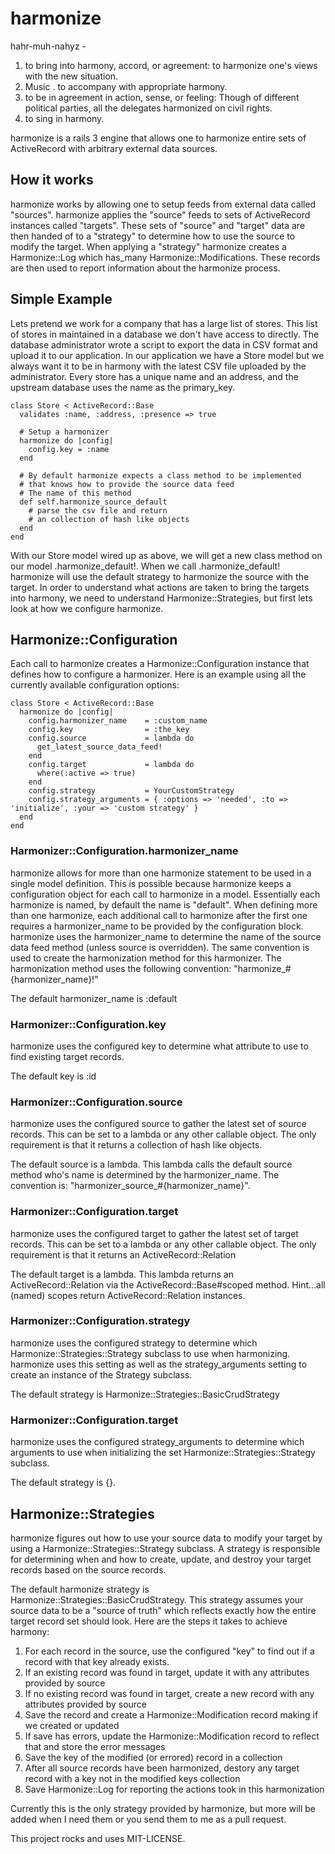 # harmonize

hahr-muh-nahyz -
1. to bring into harmony,  accord, or agreement: to harmonize one's views with the new situation.
2. Music . to accompany with appropriate harmony.
3. to be in agreement in action, sense, or feeling: Though of different political parties, all the delegates harmonized on civil rights.
4. to sing in harmony.

harmonize is a rails 3 engine that allows one to harmonize entire sets of ActiveRecord with arbitrary external data sources.

## How it works

harmonize works by allowing one to setup feeds from external data called "sources". harmonize applies the "source" feeds to sets of ActiveRecord instances called "targets". These sets of "source" and "target" data are then handed of to a "strategy" to determine how to use the source to modify the target. When applying a "strategy" harmonize creates a Harmonize::Log which has_many Harmonize::Modifications. These records are then used to report information about the harmonize process.

## Simple Example

Lets pretend we work for a company that has a large list of stores. This list of stores in maintained in a database we don't have access to directly. The database administrator wrote a script to export the data in CSV format and upload it to our application. In our application we have a Store model but we always want it to be in harmony with the latest CSV file uploaded by the administrator. Every store has a unique name and an address, and the upstream database uses the name as the primary_key.

    class Store < ActiveRecord::Base
      validates :name, :address, :presence => true

      # Setup a harmonizer
      harmonize do |config|
        config.key = :name
      end

      # By default harmonize expects a class method to be implemented
      # that knows how to provide the source data feed
      # The name of this method
      def self.harmonize_source_default
        # parse the csv file and return
        # an collection of hash like objects
      end
    end

With our Store model wired up as above, we will get a new class method on our model .harmonize_default!. When we call .harmonize_default! harmonize will use the default strategy to harmonize the source with the target. In order to understand what actions are taken to bring the targets into harmony, we need to understand Harmonize::Strategies, but first lets look at how we configure harmonize.

## Harmonize::Configuration

Each call to harmonize creates a Harmonize::Configuration instance that defines how to configure a harmonizer. Here is an example using all the currently available configuration options:

    class Store < ActiveRecord::Base
      harmonize do |config|
        config.harmonizer_name    = :custom_name
        config.key                = :the_key
        config.source             = lambda do
          get_latest_source_data_feed!
        end
        config.target             = lambda do
          where(:active => true)
        end
        config.strategy           = YourCustomStrategy
        config.strategy_arguments = { :options => 'needed', :to => 'initialize', :your => 'custom strategy' }
      end
    end

### Harmonizer::Configuration.harmonizer_name

harmonize allows for more than one harmonize statement to be used in a single model definition. This is possible because harmonize keeps a configuration object for each call to harmonize in a model. Essentially each harmonize is named, by default the name is "default". When defining more than one harmonize, each additional call to harmonize after the first one requires a harmonizer_name to be provided by the configuration block. harmonize uses the harmonizer_name to determine the name of the source data feed method (unless source is overridden). The same convention is used to create the harmonization method for this harmonizer. The harmonization method uses the following convention: "harmonize_#{harmonizer_name}!"

The default harmonizer_name is :default

### Harmonizer::Configuration.key

harmonize uses the configured key to determine what attribute to use to find existing target records.

The default key is :id

### Harmonizer::Configuration.source

harmonize uses the configured source to gather the latest set of source records. This can be set to a lambda or any other callable object. The only requirement is that it returns a collection of hash like objects.

The default source is a lambda. This lambda calls the default source method who's name is determined by the harmonizer_name. The convention is: "harmonizer_source_#{harmonizer_name}".

### Harmonizer::Configuration.target

harmonize uses the configured target to gather the latest set of target records. This can be set to a lambda or any other callable object. The only requirement is that it returns an ActiveRecord::Relation

The default target is a lambda. This lambda returns an ActiveRecord::Relation via the ActiveRecord::Base#scoped method. Hint...all (named) scopes return ActiveRecord::Relation instances.

### Harmonizer::Configuration.strategy

harmonize uses the configured strategy to determine which Harmonize::Strategies::Strategy subclass to use when harmonizing. harmonize uses this setting as well as the strategy_arguments setting to create an instance of the Strategy subclass.

The default strategy is Harmonize::Strategies::BasicCrudStrategy

### Harmonizer::Configuration.target

harmonize uses the configured strategy_arguments to determine which arguments to use when initializing the set Harmonize::Strategies::Strategy subclass.

The default strategy is {}.

## Harmonize::Strategies

harmonize figures out how to use your source data to modify your target by using a Harmonize::Strategies::Strategy subclass. A strategy is responsible for determining when and how to create, update, and destroy your target records based on the source records.

The default harmonize strategy is Harmonize::Strategies::BasicCrudStrategy. This strategy assumes your source data to be a "source of truth" which reflects exactly how the entire target record set should look. Here are the steps it takes to achieve harmony:

1. For each record in the source, use the configured "key" to find out if a record with that key already exists.
2. If an existing record was found in target, update it with any attributes provided by source
3. If no existing record was found in target, create a new record with any attributes provided by source
4. Save the record and create a Harmonize::Modification record making if we created or updated
5. If save has errors, update the Harmonize::Modification record to reflect that and store the error messages
6. Save the key of the modified (or errored) record in a collection
7. After all source records have been harmonized, destory any target record with a key not in the modified keys collection
8. Save Harmonize::Log for reporting the actions took in this harmonization

Currently this is the only strategy provided by harmonize, but more will be added when I need them or you send them to me as a pull request.



This project rocks and uses MIT-LICENSE.
